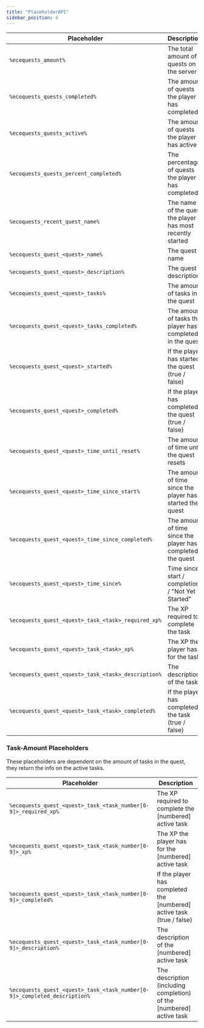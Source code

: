 ```yaml
---
title: "PlaceholderAPI"
sidebar_position: 4
---
```


| Placeholder                                         | Description                                                 |
| --------------------------------------------------- | ----------------------------------------------------------- |
| `%ecoquests_amount%`                                | The total amount of quests on the server                    |
| `%ecoquests_quests_completed%`                      | The amount of quests the player has completed               |
| `%ecoquests_quests_active%`                         | The amount of quests the player has active                  |
| `%ecoquests_quests_percent_completed%`              | The percentage of quests the player has completed           |
| `%ecoquests_recent_quest_name%`                     | The name of the quest the player has most recently started  |
| `%ecoquests_quest_<quest>_name%`                    | The quest name                                              |
| `%ecoquests_quest_<quest>_description%`             | The quest description                                       |
| `%ecoquests_quest_<quest>_tasks%`                   | The amount of tasks in the quest                            |
| `%ecoquests_quest_<quest>_tasks_completed%`         | The amount of tasks the player has completed in the quest   |
| `%ecoquests_quest_<quest>_started%`                 | If the player has started the quest (true / false)          |
| `%ecoquests_quest_<quest>_completed%`               | If the player has completed the quest (true / false)        |
| `%ecoquests_quest_<quest>_time_until_reset%`        | The amount of time until the quest resets                   |
| `%ecoquests_quest_<quest>_time_since_start%`        | The amount of time since the player has started the quest   |
| `%ecoquests_quest_<quest>_time_since_completed%`    | The amount of time since the player has completed the quest |
| `%ecoquests_quest_<quest>_time_since%`              | Time since start / completion / "Not Yet Started"           |
| `%ecoquests_quest_<quest>_task_<task>_required_xp%` | The XP required to complete the task                        |
| `%ecoquests_quest_<quest>_task_<task>_xp%`          | The XP the player has for the task                          |
| `%ecoquests_quest_<quest>_task_<task>_description%` | The description of the task                                 |
| `%ecoquests_quest_<quest>_task_<task>_completed%`   | If the player has completed the task (true / false)         |

### Task-Amount Placeholders
These placeholders are dependent on the amount of tasks in the quest, they return the info on the active tasks.

| Placeholder                                                               | Description                                                           |
|---------------------------------------------------------------------------|-----------------------------------------------------------------------|
| `%ecoquests_quest_<quest>_task_<task_number[0-9]>_required_xp%`           | The XP required to complete the [numbered] active task                |
| `%ecoquests_quest_<quest>_task_<task_number[0-9]>_xp%`                    | The XP the player has for the [numbered] active task                  |
| `%ecoquests_quest_<quest>_task_<task_number[0-9]>_completed%`             | If the player has completed the [numbered] active task (true / false) |
| `%ecoquests_quest_<quest>_task_<task_number[0-9]>_description%`           | The description of the [numbered] active task                         |
| `%ecoquests_quest_<quest>_task_<task_number[0-9]>_completed_description%` | The description (including completion) of the [numbered] active task  |